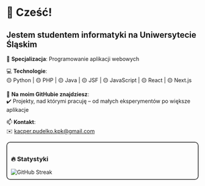 <div align="left">

# 👋 Cześć!  
## Jestem studentem informatyki na Uniwersytecie Śląskim  

🎯 **Specjalizacja**: Programowanie aplikacji webowych  

💻 **Technologie**:  
🟡 Python | 🟡 PHP | 🟡 Java | 🟡 JSF | 🟡 JavaScript | 🟡 React | 🟡 Next.js  

🚀 **Na moim GitHubie znajdziesz**:  
✔️ Projekty, nad którymi pracuję – od małych eksperymentów po większe aplikacje  

📫 **Kontakt**:  
✉️ [kacper.pudelko.kpk@gmail.com](mailto:kacper.pudelko.kpk@gmail.com)  

</div>
 <div style="flex: 1; padding: 10px; border: 2px solid #444; border-radius: 10px;">
    <h3>🔥 Statystyki</h3>
    <img src="https://streak-stats.demolab.com?user=Twiggiermaen21&theme=dark&short_numbers=true" alt="GitHub Streak">
  </div>
